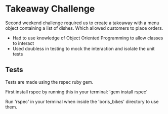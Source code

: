 Takeaway Challenge
==================
Second weekend challenge required us to create a takeaway with a menu object containing a list of dishes. Which allowed customers to place orders.
- Had to use knowledge of Object Oriented Programming to allow classes to interact
- Used doubless in testing to mock the interaction and isolate the unit tests 

## Tests ##

Tests are made using the rspec ruby gem. 

First install rspec by running this in your terminal: 'gem install rspec'  

Run 'rspec' in your terminal when inside the 'boris_bikes' directory to use them.
